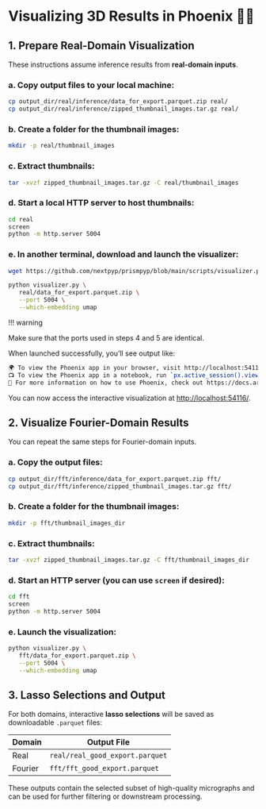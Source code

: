 # Visualizing 3D Results in Phoenix 🐦‍🔥 

## 1. Prepare Real-Domain Visualization

These instructions assume inference results from **real-domain inputs**.

### a. Copy output files to your local machine:

   ```bash
   cp output_dir/real/inference/data_for_export.parquet.zip real/
   cp output_dir/real/inference/zipped_thumbnail_images.tar.gz real/
   ```

### b. Create a folder for the thumbnail images:

   ```bash
   mkdir -p real/thumbnail_images
   ```

### c. Extract thumbnails:

   ```bash
   tar -xvzf zipped_thumbnail_images.tar.gz -C real/thumbnail_images
   ```

### d. Start a local HTTP server to host thumbnails:

   ```bash
   cd real
   screen
   python -m http.server 5004
   ```

### e. In another terminal, download and launch the visualizer:

   ```bash
   wget https://github.com/nextpyp/prismpyp/blob/main/scripts/visualizer.py

   python visualizer.py \
      real/data_for_export.parquet.zip \
      --port 5004 \
      --which-embedding umap
   ```

!!! warning

   Make sure that the ports used in steps 4 and 5 are identical.

When launched successfully, you’ll see output like:

```bash
🌍 To view the Phoenix app in your browser, visit http://localhost:54116/
📺 To view the Phoenix app in a notebook, run `px.active_session().view()`
📖 For more information on how to use Phoenix, check out https://docs.arize.com/phoenix
```

You can now access the interactive visualization at [http://localhost:54116/](http://localhost:54116/).

## 2. Visualize Fourier-Domain Results

You can repeat the same steps for Fourier-domain inputs.

### a. Copy the output files:

   ```bash
   cp output_dir/fft/inference/data_for_export.parquet.zip fft/
   cp output_dir/fft/inference/zipped_thumbnail_images.tar.gz fft/
   ```

### b. Create a folder for the thumbnail images:

   ```bash
   mkdir -p fft/thumbnail_images_dir
   ```

### c. Extract thumbnails:

   ```bash
   tar -xvzf zipped_thumbnail_images.tar.gz -C fft/thumbnail_images_dir
   ```

### d. Start an HTTP server (you can use `screen` if desired):

   ```bash
   cd fft
   screen
   python -m http.server 5004
   ```

### e. Launch the visualization:

   ```bash
   python visualizer.py \
      fft/data_for_export.parquet.zip \
      --port 5004 \
      --which-embedding umap
   ```

## 3. Lasso Selections and Output

For both domains, interactive **lasso selections** will be saved as downloadable `.parquet` files:

| Domain | Output File |
|---------|--------------|
| Real | `real/real_good_export.parquet` |
| Fourier | `fft/fft_good_export.parquet` |

These outputs contain the selected subset of high-quality micrographs and can be used for further filtering or downstream processing.
